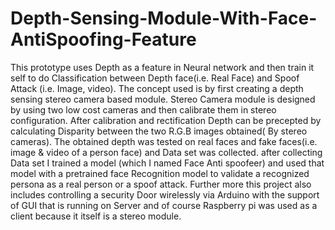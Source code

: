 # Depth-Sensing-Module-With-Face-AntiSpoofing-Feature
This prototype uses Depth as a feature in Neural network and then train it self to do Classification between Depth face(i.e. Real Face) and Spoof Attack (i.e. Image, video). The concept used is by first creating a depth sensing stereo camera based module. Stereo Camera module is designed by using two low cost cameras and then calibrate them in stereo configuration. After calibration and rectification Depth can be precepted by calculating Disparity between the two R.G.B images obtained( By stereo cameras). The obtained depth was tested on real faces and fake faces(i.e. image &amp; video of a person face) and Data set was collected. after collecting Data set I trained a model (which I named Face Anti spoofeer) and used that model with a pretrained face Recognition model to validate a recognized persona as a real person or a spoof attack. Further more this project also includes controlling a security Door wirelessly via Arduino with the support of GUI that is running on Server and of course Raspberry pi was used as a client because it itself is a stereo module. 
